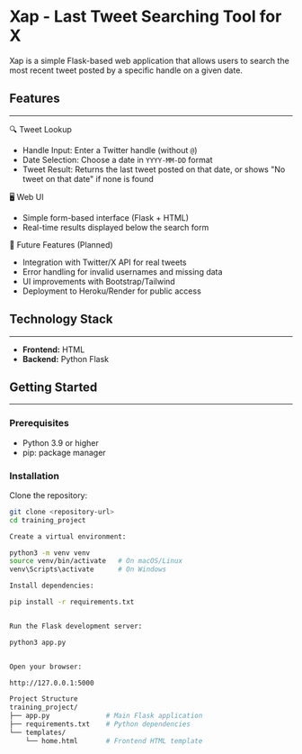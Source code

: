 Xap - Last Tweet Searching Tool for X
=
Xap is a simple Flask-based web application that allows users to search the most recent tweet posted by a specific handle on a given date.

Features
-
---
🔍 Tweet Lookup  
- Handle Input: Enter a Twitter handle (without `@`)  
- Date Selection: Choose a date in `YYYY-MM-DD` format  
- Tweet Result: Returns the last tweet posted on that date, or shows "No tweet on that date" if none is found  

🖥️ Web UI  
- Simple form-based interface (Flask + HTML)  
- Real-time results displayed below the search form  

🚧 Future Features (Planned)  
- Integration with Twitter/X API for real tweets  
- Error handling for invalid usernames and missing data  
- UI improvements with Bootstrap/Tailwind  
- Deployment to Heroku/Render for public access 

Technology Stack
-
---
- **Frontend:** HTML 
- **Backend:** Python Flask  

Getting Started
-
---

### Prerequisites
- Python 3.9 or higher  
- pip: package manager


### Installation
Clone the repository:
```bash
git clone <repository-url>
cd training_project

Create a virtual environment:

python3 -m venv venv
source venv/bin/activate   # On macOS/Linux
venv\Scripts\activate      # On Windows

Install dependencies:

pip install -r requirements.txt


Run the Flask development server:

python3 app.py


Open your browser:

http://127.0.0.1:5000

Project Structure
training_project/
├── app.py              # Main Flask application
├── requirements.txt    # Python dependencies
└── templates/
    └── home.html       # Frontend HTML template